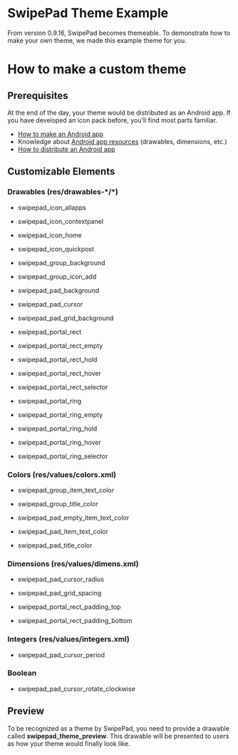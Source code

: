 # SwipePad Theme Example

From version 0.9.16, SwipePad becomes themeable. To demonstrate how to make your own theme, we made this example theme for you.

# How to make a custom theme

## Prerequisites 

At the end of the day, your theme would be distributed as an Android app. If you have developed an icon pack before, you'll find most parts familiar. 

* [How to make an Android app](http://developer.android.com/training/basics/firstapp/index.html)
* Knowledge about [Android app resources](http://developer.android.com/guide/topics/resources/providing-resources.html) (drawables, dimensions, etc.)
* [How to distribute an Android app](http://developer.android.com/distribute/googleplay/publish/register.html)

 
## Customizable Elements

### Drawables (res/drawables-\*/\*)

* swipepad\_icon\_allapps

* swipepad\_icon\_contextpanel

* swipepad\_icon\_home

* swipepad\_icon\_quickpost

* swipepad\_group\_background

* swipepad\_group\_icon\_add

* swipepad\_pad\_background

* swipepad\_pad\_cursor

* swipepad\_pad\_grid\_background

* swipepad\_portal\_rect

* swipepad\_portal\_rect\_empty

* swipepad\_portal\_rect\_hold

* swipepad\_portal\_rect\_hover

* swipepad\_portal\_rect\_selector

* swipepad\_portal\_ring

* swipepad\_portal\_ring\_empty

* swipepad\_portal\_ring\_hold

* swipepad\_portal\_ring\_hover

* swipepad\_portal\_ring\_selector

### Colors (res/values/colors.xml)

* swipepad\_group\_item\_text\_color

* swipepad\_group\_title\_color

* swipepad\_pad\_empty\_item\_text\_color

* swipepad\_pad\_item\_text\_color

* swipepad\_pad\_title\_color


### Dimensions (res/values/dimens.xml)

* swipepad\_pad\_cursor\_radius

* swipepad\_pad\_grid\_spacing

* swipepad\_portal\_rect\_padding\_top

* swipepad\_portal\_rect\_padding\_bottom

### Integers (res/values/integers.xml)

* swipepad\_pad\_cursor\_period

### Boolean

* swipepad\_pad\_cursor\_rotate\_clockwise

## Preview

To be recognized as a theme by SwipePad, you need to provide a drawable called **swipepad\_theme\_preview**. This drawable will be presented to users as how your theme would finally look like.
